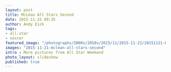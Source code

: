 ```yaml
---
layout: post
title: McLean All Stars Second
date: 2015-11-22 09:35
author: Andy Eick
tags:
- all-star
- soccer
featured_image: "/photographs/2000s/2010s/2015/11/2015-11-21/20151121-0331.jpeg"
images: "2015-11-21-mclean-all-stars-second"
intro : More pictures from All Star Weekend
photo_layout: slideshow
published: true
---
```

